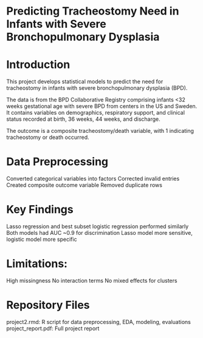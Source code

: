 # Predicting Tracheostomy Need in Infants with Severe Bronchopulmonary Dysplasia

# Introduction
This project develops statistical models to predict the need for tracheostomy in infants with severe bronchopulmonary dysplasia (BPD).

The data is from the BPD Collaborative Registry comprising infants <32 weeks gestational age with severe BPD from centers in the US and Sweden. It contains variables on demographics, respiratory support, and clinical status recorded at birth, 36 weeks, 44 weeks, and discharge.

The outcome is a composite tracheostomy/death variable, with 1 indicating tracheostomy or death occurred.

# Data Preprocessing
Converted categorical variables into factors
Corrected invalid entries
Created composite outcome variable
Removed duplicate rows

# Key Findings
Lasso regression and best subset logistic regression performed similarly
Both models had AUC ~0.9 for discrimination
Lasso model more sensitive, logistic model more specific

# Limitations:
High missingness
No interaction terms
No mixed effects for clusters

# Repository Files
project2.rmd: R script for data preprocessing, EDA, modeling, evaluations
project_report.pdf: Full project report
